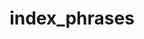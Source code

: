---
layout: default
title: index_phrases
parent: Mapping parameters
grand_parent: Mapping and field types
nav_order: 75
has_children: false
has_toc: false
---